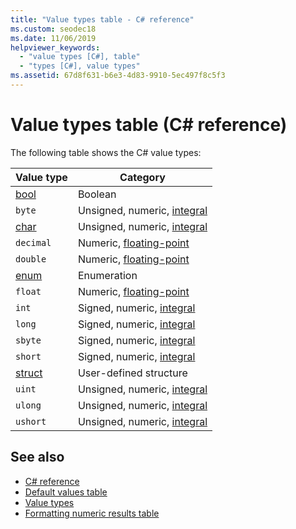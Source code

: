 ```yaml
---
title: "Value types table - C# reference"
ms.custom: seodec18
ms.date: 11/06/2019
helpviewer_keywords: 
  - "value types [C#], table"
  - "types [C#], value types"
ms.assetid: 67d8f631-b6e3-4d83-9910-5ec497f8c5f3
---
```

# Value types table (C# reference)

The following table shows the C# value types:

|Value type|Category|
|----------------|--------------|
|[bool](../builtin-types/bool.md)|Boolean|
|`byte`|Unsigned, numeric, [integral](../builtin-types/integral-numeric-types.md)|
|[char](../builtin-types/char.md)|Unsigned, numeric, [integral](../builtin-types/integral-numeric-types.md)|
|`decimal`|Numeric, [floating-point](../builtin-types/floating-point-numeric-types.md)|
|`double`|Numeric, [floating-point](../builtin-types/floating-point-numeric-types.md)|
|[enum](../builtin-types/enum.md)|Enumeration|
|`float`|Numeric, [floating-point](../builtin-types/floating-point-numeric-types.md)|
|`int`|Signed, numeric, [integral](../builtin-types/integral-numeric-types.md)|
|`long`|Signed, numeric, [integral](../builtin-types/integral-numeric-types.md)|
|`sbyte`|Signed, numeric, [integral](../builtin-types/integral-numeric-types.md)|
|`short`|Signed, numeric, [integral](../builtin-types/integral-numeric-types.md)|
|[struct](struct.md)|User-defined structure|
|`uint`|Unsigned, numeric, [integral](../builtin-types/integral-numeric-types.md)|
|`ulong`|Unsigned, numeric, [integral](../builtin-types/integral-numeric-types.md)|
|`ushort`|Unsigned, numeric, [integral](../builtin-types/integral-numeric-types.md)|

## See also

- [C# reference](../index.md)
- [Default values table](default-values-table.md)
- [Value types](value-types.md)
- [Formatting numeric results table](formatting-numeric-results-table.md)
